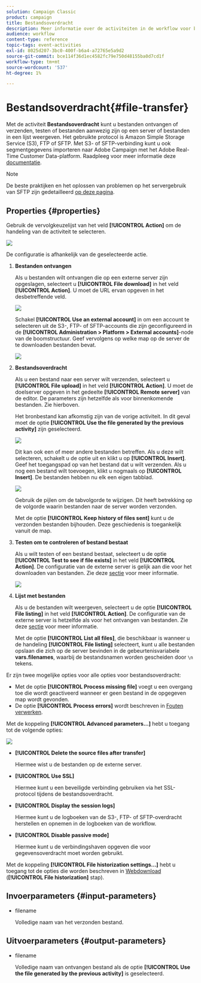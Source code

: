 ```yaml
---
solution: Campaign Classic
product: campaign
title: Bestandsoverdracht
description: Meer informatie over de activiteiten in de workflow voor bestandsoverdracht
audience: workflow
content-type: reference
topic-tags: event-activities
exl-id: 8025d207-3bc0-400f-b6a4-a72765e5a9d2
source-git-commit: bce114f36d1ec4582fc79e750d48155ba0d7cd1f
workflow-type: tm+mt
source-wordcount: '537'
ht-degree: 1%

---
```


# Bestandsoverdracht{#file-transfer}

Met de activiteit **Bestandsoverdracht** kunt u bestanden ontvangen of verzenden, testen of bestanden aanwezig zijn op een server of bestanden in een lijst weergeven. Het gebruikte protocol is Amazon Simple Storage Service (S3), FTP of SFTP.
Met S3- of SFTP-verbinding kunt u ook segmentgegevens importeren naar Adobe Campaign met het Adobe Real-Time Customer Data-platform. Raadpleeg voor meer informatie deze [documentatie](https://experienceleague.adobe.com/docs/experience-platform/destinations/catalog/email-marketing/adobe-campaign.html).

>[!NOTE]
>
>De beste praktijken en het oplossen van problemen op het servergebruik van SFTP zijn gedetailleerd [op deze pagina](../../platform/using/sftp-server-usage.md).

## Properties {#properties}

Gebruik de vervolgkeuzelijst van het veld **[!UICONTROL Action]** om de handeling van de activiteit te selecteren.

![](assets/file_transfert_action.png)

De configuratie is afhankelijk van de geselecteerde actie.

1. **Bestanden ontvangen**

   Als u bestanden wilt ontvangen die op een externe server zijn opgeslagen, selecteert u **[!UICONTROL File download]** in het veld **[!UICONTROL Action]**. U moet de URL ervan opgeven in het desbetreffende veld.

   ![](assets/file_transfert_edit.png)

   Schakel **[!UICONTROL Use an external account]** in om een account te selecteren uit de S3-, FTP- of SFTP-accounts die zijn geconfigureerd in de **[!UICONTROL Administration > Platform > External accounts]**-node van de boomstructuur. Geef vervolgens op welke map op de server de te downloaden bestanden bevat.

   ![](assets/file_transfert_edit_external.png)

1. **Bestandsoverdracht**

   Als u een bestand naar een server wilt verzenden, selecteert u **[!UICONTROL File upload]** in het veld **[!UICONTROL Action]**. U moet de doelserver opgeven in het gedeelte **[!UICONTROL Remote server]** van de editor. De parameters zijn hetzelfde als voor binnenkomende bestanden. Zie hierboven.

   Het bronbestand kan afkomstig zijn van de vorige activiteit. In dit geval moet de optie **[!UICONTROL Use the file generated by the previous activity]** zijn geselecteerd.

   ![](assets/file_transfert_edit_send.png)

   Dit kan ook een of meer andere bestanden betreffen. Als u deze wilt selecteren, schakelt u de optie uit en klikt u op **[!UICONTROL Insert]**. Geef het toegangspad op van het bestand dat u wilt verzenden. Als u nog een bestand wilt toevoegen, klikt u nogmaals op **[!UICONTROL Insert]**. De bestanden hebben nu elk een eigen tabblad.

   ![](assets/file_transfert_source.png)

   Gebruik de pijlen om de tabvolgorde te wijzigen. Dit heeft betrekking op de volgorde waarin bestanden naar de server worden verzonden.

   Met de optie **[!UICONTROL Keep history of files sent]** kunt u de verzonden bestanden bijhouden. Deze geschiedenis is toegankelijk vanuit de map.

1. **Testen om te controleren of bestand bestaat**

   Als u wilt testen of een bestand bestaat, selecteert u de optie **[!UICONTROL Test to see if file exists]** in het veld **[!UICONTROL Action]**. De configuratie van de externe server is gelijk aan die voor het downloaden van bestanden. Zie deze [sectie](#properties) voor meer informatie.

   ![](assets/file_transfert_edit_test.png)

1. **Lijst met bestanden**

   Als u de bestanden wilt weergeven, selecteert u de optie **[!UICONTROL File listing]** in het veld **[!UICONTROL Action]**. De configuratie van de externe server is hetzelfde als voor het ontvangen van bestanden. Zie deze [sectie](#properties) voor meer informatie.

   Met de optie **[!UICONTROL List all files]**, die beschikbaar is wanneer u de handeling **[!UICONTROL File listing]** selecteert, kunt u alle bestanden opslaan die zich op de server bevinden in de gebeurtenisvariabele **vars.filenames**, waarbij de bestandsnamen worden gescheiden door `\n` tekens.

Er zijn twee mogelijke opties voor alle opties voor bestandsoverdracht:

* Met de optie **[!UICONTROL Process missing file]** voegt u een overgang toe die wordt geactiveerd wanneer er geen bestand in de opgegeven map wordt gevonden.
* De optie **[!UICONTROL Process errors]** wordt beschreven in [Fouten verwerken](../../workflow/using/monitoring-workflow-execution.md#processing-errors).

Met de koppeling **[!UICONTROL Advanced parameters...]** hebt u toegang tot de volgende opties:

![](assets/file_transfert_advanced.png)

* **[!UICONTROL Delete the source files after transfer]**

   Hiermee wist u de bestanden op de externe server.

* **[!UICONTROL Use SSL]**

   Hiermee kunt u een beveiligde verbinding gebruiken via het SSL-protocol tijdens de bestandsoverdracht.

* **[!UICONTROL Display the session logs]**

   Hiermee kunt u de logboeken van de S3-, FTP- of SFTP-overdracht herstellen en opnemen in de logboeken van de workflow.

* **[!UICONTROL Disable passive mode]**

   Hiermee kunt u de verbindingshaven opgeven die voor gegevensoverdracht moet worden gebruikt.

Met de koppeling **[!UICONTROL File historization settings...]** hebt u toegang tot de opties die worden beschreven in [Webdownload](../../workflow/using/web-download.md) (**[!UICONTROL File historization]** stap).

## Invoerparameters {#input-parameters}

* filename

   Volledige naam van het verzonden bestand.

## Uitvoerparameters {#output-parameters}

* filename

   Volledige naam van ontvangen bestand als de optie **[!UICONTROL Use the file generated by the previous activity]** is geselecteerd.
